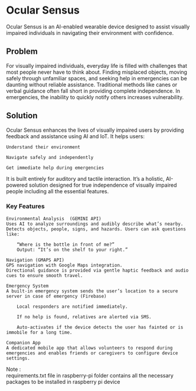 # Ocular Sensus
Ocular Sensus is an AI-enabled wearable device designed to assist visually impaired individuals in navigating their environment with confidence.

## Problem
For visually impaired individuals, everyday life is filled with challenges that most people never have to think about. Finding misplaced objects, moving safely through unfamiliar spaces, and seeking help in emergencies can be daunting without reliable assistance. Traditional methods like canes or verbal guidance often fall short in providing complete independence. In emergencies, the inability to quickly notify others increases vulnerability.

## Solution
Ocular Sensus enhances the lives of visually impaired users by providing feedback and assistance using AI and IoT. It helps users:

    Understand their environment

    Navigate safely and independently

    Get immediate help during emergencies

It is built entirely for auditory and tactile interaction. It’s a holistic, 
AI-powered solution designed for true independence of visually impaired people 
including all the essential features.

### Key Features

    Environmental Analysis  (GEMINI API)
    Uses AI to analyze surroundings and audibly describe what’s nearby.
    Detects objects, people, signs, and hazards. Users can ask questions like:

        “Where is the bottle in front of me?”
        Output: “It’s on the shelf to your right.”

    Navigation (GMAPS API)
    GPS navigation with Google Maps integration.
    Directional guidance is provided via gentle haptic feedback and audio cues to ensure smooth travel.

    Emergency System
    A built-in emergency system sends the user’s location to a secure server in case of emergency (Firebase)

        Local responders are notified immediately.

        If no help is found, relatives are alerted via SMS.

        Auto-activates if the device detects the user has fainted or is immobile for a long time.

    Companion App
    A dedicated mobile app that allows volunteers to respond during emergencies and enables friends or caregivers to configure device settings.




Note :    
requirements.txt file in raspberry-pi folder contains all the necessary packages to be installed in raspberry pi device